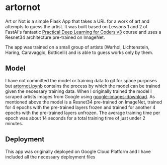 # artornot
Art or Not is a simple Flask App that takes a URL for a work of art and attempts to guess the artist. It was built based on Lessons 1 and 2 of FastAI's fantastic [Practical Deep Learning for Coders v3](https://course.fast.ai) course and uses a Resnet34 architecture pre-trained on ImageNet.

The app was trained on a small group of artists (Warhol, Lichtenstein, Haring, Caravaggio, Botticelli) and is able to guess works only by them.

## Model
I have not committed the model or training data to git for space purposes but [artornot.ipynb](artornot.ipynb) contains the process by which the model can be trained given the necessary training data. When I originally trained the model I scraped artists images from Google using [google-images-download](https://github.com/hardikvasa/google-images-download). As mentioned above the model is a Resnet34 pre-trained on ImageNet, trained for 4 epochs with the pre-trained layers frozen and trained for another 4 epochs with the pre-trained layers unfrozen. The average training time per epoch was about 14 seconds for a total training time of just under 2 minutes.

## Deployment
This app was originally deployed on Google Cloud Platform and I have included all the necessary deployment files

